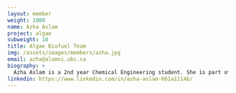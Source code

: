 ```yaml
---
layout: member
weight: 1000
name: Azha Aslam
project: algae
subweight: 10
title: Algae Biofuel Team 
img: /assets/images/members/azha.jpg
email: azha@alumni.ubc.ca
biography: >
  Azha Aslam is a 2nd year Chemical Engineering student. She is part of the Algae Biofuel team and is interested in biological applications of engineering. She is also interested in sustainability and renewable energy sources. 
linkedin: https://www.linkedin.com/in/azha-aslam-661a1114b/
---
```

